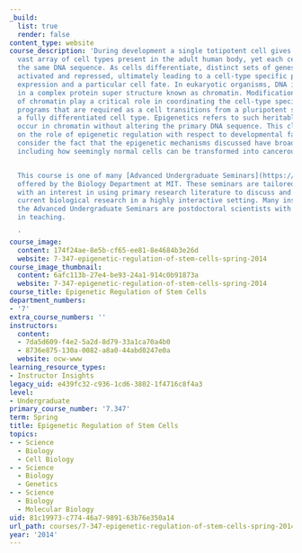 ```yaml
---
_build:
  list: true
  render: false
content_type: website
course_description: 'During development a single totipotent cell gives rise to the
  vast array of cell types present in the adult human body, yet each cell has essentially
  the same DNA sequence. As cells differentiate, distinct sets of genes must be coordinately
  activated and repressed, ultimately leading to a cell-type specific pattern of gene
  expression and a particular cell fate. In eukaryotic organisms, DNA is packaged
  in a complex protein super structure known as chromatin. Modification and reorganization
  of chromatin play a critical role in coordinating the cell-type specific gene expression
  programs that are required as a cell transitions from a pluripotent stem cell to
  a fully differentiated cell type. Epigenetics refers to such heritable changes that
  occur in chromatin without altering the primary DNA sequence. This class will focus
  on the role of epigenetic regulation with respect to developmental fate and also
  consider the fact that the epigenetic mechanisms discussed have broad implications,
  including how seemingly normal cells can be transformed into cancerous cells.


  This course is one of many [Advanced Undergraduate Seminars](https://biology.mit.edu/undergraduate/course_listings/advanced_undergraduate_seminars)
  offered by the Biology Department at MIT. These seminars are tailored for students
  with an interest in using primary research literature to discuss and learn about
  current biological research in a highly interactive setting. Many instructors of
  the Advanced Undergraduate Seminars are postdoctoral scientists with a strong interest
  in teaching.

  '
course_image:
  content: 174f24ae-8e5b-cf65-ee81-8e4684b3e26d
  website: 7-347-epigenetic-regulation-of-stem-cells-spring-2014
course_image_thumbnail:
  content: 6afc113b-27e4-be93-24a1-914c0b91873a
  website: 7-347-epigenetic-regulation-of-stem-cells-spring-2014
course_title: Epigenetic Regulation of Stem Cells
department_numbers:
- '7'
extra_course_numbers: ''
instructors:
  content:
  - 7da5d609-f4e2-5a2d-8d79-33a1ca70a4b0
  - 8736e875-130a-0082-a8a0-44abd0247e0a
  website: ocw-www
learning_resource_types:
- Instructor Insights
legacy_uid: e439fc32-c936-1cd6-3802-1f4716c8f4a3
level:
- Undergraduate
primary_course_number: '7.347'
term: Spring
title: Epigenetic Regulation of Stem Cells
topics:
- - Science
  - Biology
  - Cell Biology
- - Science
  - Biology
  - Genetics
- - Science
  - Biology
  - Molecular Biology
uid: 81c19973-c774-46a7-9891-63b76e350a14
url_path: courses/7-347-epigenetic-regulation-of-stem-cells-spring-2014
year: '2014'
---
```

